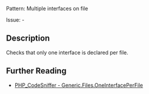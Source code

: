 Pattern: Multiple interfaces on file

Issue: -

## Description

Checks that only one interface is declared per file.

## Further Reading

* [PHP_CodeSniffer - Generic.Files.OneInterfacePerFile](https://github.com/PHPCSStandards/PHP_CodeSniffer/blob/master/src/Standards/Generic/Sniffs/Files/OneInterfacePerFileSniff.php)